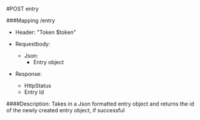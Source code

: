 #POST entry

###Mapping /entry
* Header: "Token $token"

* Requestbody:
  * Json:
    * Entry object
    

* Response:
  * HttpStatus
  * Entry Id
    
####Description:
Takes in a Json formatted entry object and returns the id of the newly created entry object, if successful